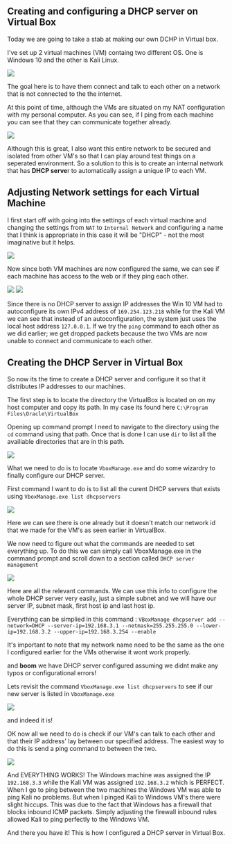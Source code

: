 ## Creating and configuring a DHCP server on Virtual Box

Today we are going to take a stab at making our own DCHP in Virtual box.

I've set up 2 virtual machines (VM) containg two different OS. One is Windows 10 and the other is Kali Linux.

![](images/virtual.PNG)

The goal here is to have them connect and talk to each other on a network that is not connected to the the internet. 

At this point of time, although the VMs are situated on my NAT configuration with my personal computer. As you can see, if I ping from each machine you can see that they can communicate together already. 

![](images/qweqwe.PNG)

Although this is great, I also want this entire network to be secured and isolated from other VM's so that I can play around test things on a seperated environment. So a solution to this is to create an internal network that has  **DHCP serve**r to automatically assign a unique IP to each VM.

## Adjusting Network settings for each Virtual Machine

I first start off with going into the settings of each virtual machine and changing the settings from `NAT`  to `Internal Network` and configuring a name that I think is appropriate in this case it will be "DHCP" - not the most imaginative but it helps. 

![](images/addadaadadadda.PNG)

Now since both VM machines are now configured the same, we can see if each machine has access to the web or if they ping each other. 

![](images/Kaliauto.PNG)
![](images/windows%20auto%20config.PNG)


Since there is no DHCP server to assign IP addresses the Win 10 VM had to autoconfigure its own IPv4 address of `169.254.123.218` while for the Kali VM we can see that instead of an autoconfiguration, the system just uses the local host address `127.0.0.1`. If we try the `ping`  command to each other as we did earlier; we get dropped packets because the two VMs are now unable to connect and communicate to each other.

## Creating the DHCP Server in Virtual Box
So now its the time to create a DHCP server and configure it so that it distributes IP addresses to our machines.

The first step is to locate the directory the VirtualBox is located on on my host computer and copy its path.
In my case its found here `C:\Program Files\Oracle\VirtualBox`

Opening up command prompt I need to navigate to the directory using the `cd` command using that path. Once that is done I can use `dir` to list all the availiable directories that are in this path. 

![](images/asdafafafasdgdfghfgjhfghj.PNG)

What we need to do is to locate `VboxManage.exe` and do some wizardry to finally configure our DHCP server. 

First command I want to do is to list all the curent DHCP servers that exists using 
`VboxManage.exe list dhcpservers`

![](images/list.PNG)

Here we can see there is one already but it doesn't match our network id that we made for the VM's as seen earlier in VirtualBox. 

We now need to figure out what the commands are needed to set everything up. To do this we can simply call VboxManage.exe in the command prompt and scroll down to a section called `DHCP server management` 

![](images/management.PNG)

Here are all the relevant commands. We can use this info to configure the whole DHCP server very easily, just a simple subnet and we will have our server IP, subnet mask, first host ip and last host ip. 

Everything can be simplied in this command :
`VBoxManage dhcpserver add --network=DHCP --server-ip=192.168.3.1 --netmask=255.255.255.0 --lower-ip=192.168.3.2 --upper-ip=192.168.3.254 --enable`

It's important to note that my network name need to be the same as the one I configured earlier for the VMs otherwise it wont work properly.

and **boom** we have  DHCP server configured assuming we didnt make any typos or configurational errors!

Lets revisit the command `VboxManage.exe list dhcpservers`  to see if  our new server is listed in `VboxManage.exe`


![](images/lsitedserver.PNG)

and indeed it is!



OK now all we need to do is check if our VM's can talk to each other and that their IP address' lay between our specified address. The easiest way to do this is send a ping command to between the two. 

![](images/TEstwork.PNG)

And EVERYTHING WORKS! The Windows machine was assigned the IP `192.168.3.3`  while the Kali VM was assigned  `192.168.3.2` which is PERFECT. When I go to ping between the two machines the Windows VM was able to ping Kali no problems. But when I pinged Kali to Windows VM's there were slight hiccups. This was due to the fact that Windows has a firewall that blocks inbound ICMP packets. Simply adjusting the firewall inbound rules allowed Kali to ping perfectly to the Windows VM.

And there you have it! This is how I configured a DHCP server in Virtual Box.








